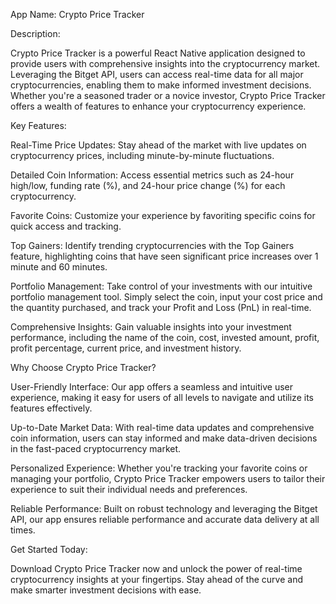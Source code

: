 App Name: Crypto Price Tracker

Description:

Crypto Price Tracker is a powerful React Native application designed to provide users with comprehensive insights into the cryptocurrency market. Leveraging the Bitget API, users can access real-time data for all major cryptocurrencies, enabling them to make informed investment decisions. Whether you're a seasoned trader or a novice investor, Crypto Price Tracker offers a wealth of features to enhance your cryptocurrency experience.

Key Features:

Real-Time Price Updates: Stay ahead of the market with live updates on cryptocurrency prices, including minute-by-minute fluctuations.

Detailed Coin Information: Access essential metrics such as 24-hour high/low, funding rate (%), and 24-hour price change (%) for each cryptocurrency.

Favorite Coins: Customize your experience by favoriting specific coins for quick access and tracking.

Top Gainers: Identify trending cryptocurrencies with the Top Gainers feature, highlighting coins that have seen significant price increases over 1 minute and 60 minutes.

Portfolio Management: Take control of your investments with our intuitive portfolio management tool. Simply select the coin, input your cost price and the quantity purchased, and track your Profit and Loss (PnL) in real-time.

Comprehensive Insights: Gain valuable insights into your investment performance, including the name of the coin, cost, invested amount, profit, profit percentage, current price, and investment history.

Why Choose Crypto Price Tracker?

User-Friendly Interface: Our app offers a seamless and intuitive user experience, making it easy for users of all levels to navigate and utilize its features effectively.

Up-to-Date Market Data: With real-time data updates and comprehensive coin information, users can stay informed and make data-driven decisions in the fast-paced cryptocurrency market.

Personalized Experience: Whether you're tracking your favorite coins or managing your portfolio, Crypto Price Tracker empowers users to tailor their experience to suit their individual needs and preferences.

Reliable Performance: Built on robust technology and leveraging the Bitget API, our app ensures reliable performance and accurate data delivery at all times.

Get Started Today:

Download Crypto Price Tracker now and unlock the power of real-time cryptocurrency insights at your fingertips. Stay ahead of the curve and make smarter investment decisions with ease.
